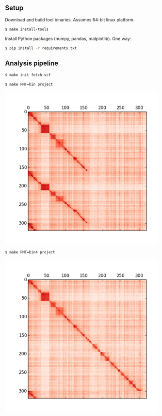 Setup
-----

Download and build tool binaries. Assumes 64-bit linux platform.

```bash
$ make install-tools
```

Install Python packages (numpy, pandas, matplotlib). One way:

```bash
$ pip install -r requirements.txt
```

Analysis pipeline
-----------------

```bash
$ make init fetch-vcf
```

```bash
$ make FMT=bin project
```

![64-bit float](publish/ldmatrix.10000.bin.2015-02-08.png)

```bash
$ make FMT=bin4 project
```

![32-bit float](publish/ldmatrix.10000.bin4.2015-02-08.png)



